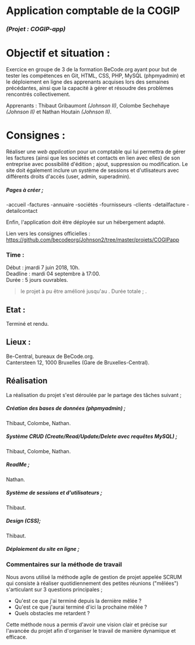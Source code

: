# Application comptable de la COGIP
### *(Projet : COGIP-app)*

# Objectif et situation :

Exercice en groupe de 3 de la formation BeCode.org ayant pour but de tester les compétences en Git, HTML, CSS, PHP, MySQL (phpmyadmin) et le déploiement en ligne des apprenants acquises lors des semaines précédantes, ainsi que la capacité à gérer et résoudre des problèmes rencontrés collectivement.

Apprenants : Thibaut Gribaumont *(Johnson II)*, Colombe Sechehaye *(Johnson II)* et Nathan Houtain *(Johnson II)*.

# Consignes :

Réaliser une *web application* pour un comptable qui lui permettra de gérer les factures (ainsi que les sociétés et contacts en lien avec elles) de son entreprise avec possibilité d'édition ; ajout, suppression ou modification. Le site doit également inclure un système de sessions et d'utlisateurs avec différents droits d'accès (user, admin, superadmin). 

##### Pages à créer ; 

-accueil
-factures
-annuaire 
-sociétés
-fournisseurs
-clients 
-detailfacture
-detailcontact

Enfin, l'application doit être déployée sur un hébergement adapté.

Lien vers les consignes officielles : https://github.com/becodeorg/Johnson2/tree/master/projets/COGIPapp

### Time :
Début : jmardi 7 juin 2018, 10h.   
Deadline : mardi 04 septembre à 17:00.  
Durée : 5 jours ouvrables.

> le projet à pu être amélioré jusqu'au . Durée totale ; .  

## Etat :
Terminé et rendu.

## Lieux :
Be-Central, bureaux de BeCode.org.  
Cantersteen 12, 1000 Bruxelles (Gare de Bruxelles-Central).

## Réalisation

La réalisation du projet s'est déroulée par le partage des tâches suivant ; 

##### Création des bases de données (phpmyadmin) ;  
Thibaut, Colombe, Nathan. 

##### Système CRUD (Create/Read/Update/Delete avec requêtes MySQL) ;  
Thibaut, Colombe, Nathan.

##### ReadMe ;  
Nathan.

##### Système de sessions et d'utilisateurs ;  
Thibaut.

##### Design (CSS);  
Thibaut. 

##### Déploiement du site en ligne ;  

### Commentaires sur la méthode de travail

Nous avons utilisé la méthode agile de gestion de projet appelée SCRUM qui consiste à réaliser quotidiennement des petites réunions ("mêlées") s'articulant sur 3 questions principales ; 

 - Qu'est ce que j'ai terminé depuis la dernière mêlée ? 
 - Qu'est ce que j'aurai terminé d'ici la prochaine mêlée ? 
 - Quels obstacles me retardent ? 
 
Cette méthode nous a permis d'avoir une vision clair et précise sur l'avancée du projet afin d'organiser le travail de manière dynamique et efficace. 
  
